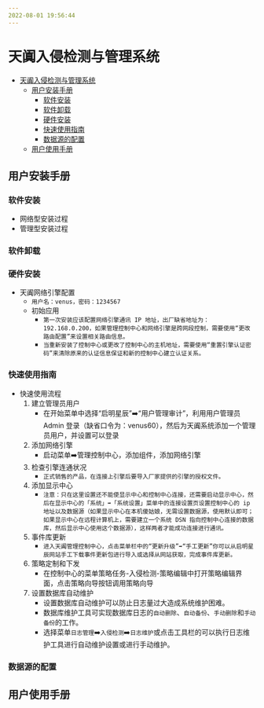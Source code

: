 ```yaml
---
2022-08-01 19:56:44
---
```


# 天阗入侵检测与管理系统

- [天阗入侵检测与管理系统](#天阗入侵检测与管理系统)
  - [用户安装手册](#用户安装手册)
    - [软件安装](#软件安装)
    - [软件卸载](#软件卸载)
    - [硬件安装](#硬件安装)
    - [快速使用指南](#快速使用指南)
    - [数据源的配置](#数据源的配置)
  - [用户使用手册](#用户使用手册)

## 用户安装手册

### 软件安装

- 网络型安装过程
- 管理型安装过程

### 软件卸载

### 硬件安装

- 天阗网络引擎配置
  - `用户名：venus，密码：1234567`
  - 初始应用
    - `第一次安装应该配置网络引擎通讯 IP 地址，出厂缺省地址为：192.168.0.200，如果管理控制中心和网络引擎是跨网段控制，需要使用“更改路由配置”来设置相关路由信息。`
    - `当重新安装了控制中心或更改了控制中心的主机地址，需要使用“重置引擎认证密码”来清除原来的认证信息保证和新的控制中心建立认证关系。`

### 快速使用指南

- 快速使用流程
    1. 建立管理员用户
        - 在开始菜单中选择“启明星辰”➡️“用户管理审计”，利用用户管理员 Admin 登录（缺省口令为：venus60），然后为天阗系统添加一个管理员用户，并设置可以登录
    2. 添加网络引擎
        - 启动菜单➡️管理控制中心，添加组件，添加网络引擎
    3. 检查引擎连通状况
        - `正式销售的产品，在连接上引擎后要导入厂家提供的引擎的授权文件。`
    4. 添加显示中心
        - `注意：只在这里设置还不能使显示中心和控制中心连接，还需要启动显示中心，然后在显示中心的「系统」➡️「系统设置」菜单中的连接设置页设置控制中心的 ip 地址以及数据源（如果显示中心在本机傻姑娘，无需设置数据源，使用默认即可；如果显示中心在远程计算机上，需要建立一个系统 DSN 指向控制中心连接的数据库，然后显示中心使用这个数据源），这样两者才能成功连接进行通讯。`
    5. 事件库更新
        - `进入天阗管理控制中心，点击菜单栏中的“更新升级”➡️“手工更新”你可以从启明星辰网站手工下载事件更新包进行导入或选择从网站获取，完成事件库更新。`
    6. 策略定制和下发
        - 在控制中心的菜单策略任务-入侵检测-策略编辑中打开策略编辑界面，点击策略向导按钮调用策略向导
    7. 设置数据库自动维护
        - 设置数据库自动维护可以防止日志量过大造成系统维护困难。
        - 数据库维护工具可实现数据库日志的`自动删除`、`自动备份`、`手动删除`和`手动备份`的工作。
        - 选择菜单`日志管理`➡️`入侵检测`➡️`日志维护`或点击工具栏的可以执行日志维护工具进行自动维护设置或进行手动维护。

### 数据源的配置

## 用户使用手册
